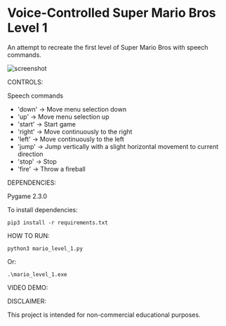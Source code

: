 Voice-Controlled Super Mario Bros Level 1
=============

An attempt to recreate the first level of Super Mario Bros with speech commands.

![screenshot](https://raw.github.com/justinmeister/Mario-Level-1/master/screenshot.png)

CONTROLS: 

Speech commands
* 'down'   -> Move menu selection down
* 'up'     -> Move menu selection up
* 'start'  -> Start game
* 'right'  -> Move continuously to the right
* 'left'   -> Move continuously to the left
* 'jump'   -> Jump vertically with a slight horizontal movement to current direction
* 'stop'   -> Stop
* 'fire'   -> Throw a fireball

DEPENDENCIES:

Pygame 2.3.0

To install dependencies:

	pip3 install -r requirements.txt

HOW TO RUN:

	python3 mario_level_1.py

Or:

	.\mario_level_1.exe

VIDEO DEMO:

   
DISCLAIMER:

This project is intended for non-commercial educational purposes.
